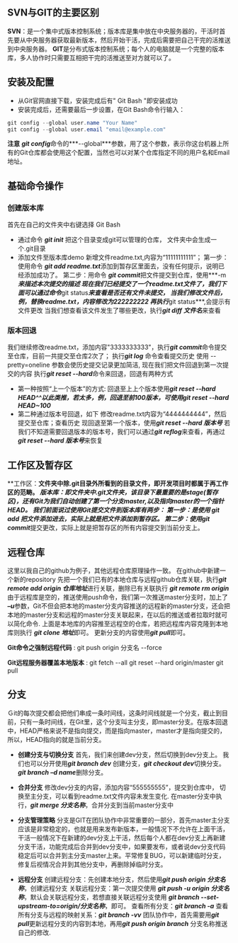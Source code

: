 ## SVN与GIT的主要区别

**SVN**：是一个集中式版本控制系统；版本库是集中放在中央服务器的，干活时首先要从中央服务器获取最新版本，然后开始干活，完成后需要把自己干完的活推送到中央服务器。
**GIT**是分布式版本控制系统；每个人的电脑就是一个完整的版本库，多人协作时只需要互相把干完的活推送至对方就可以了。

## 安装及配置

* 从Git官网直接下载，安装完成后有" Git Bash "即安装成功
* 安装完成后，还需要最后一步设置，在Git Bash命令行输入：
```java
git config --global user.name "Your Name"
git config --global user.email "email@example.com"
```
**注意** ***git config***命令的***--global***参数，用了这个参数，表示你这台机器上所有的Git仓库都会使用这个配置，当然也可以对某个仓库指定不同的用户名和Email地址。

## 基础命令操作

### 创建版本库

首先在自己的文件夹中右键选择 Git Bash
* 通过命令 ***git init*** 把这个目录变成git可以管理的仓库，
文件夹中会生成一个.git目录
* 添加文件至版本库demo
新增文件readme.txt,内容为“11111111111”；
第一步：使用命令 ***git add readme.txt***添加到暂存区里面去，没有任何提示，说明已经添加成功了。
第二步：用命令 ***git commit***把文件提交到仓库，使用***-m***来描述本次提交的描述
现在我们已经提交了一个readme.txt文件了，我们下面可以通过命令***git status***来查看是否还有文件未提交，
当我们修改文件后，例，替换readme.txt，内容修改为222222222
再执行***git status***,会提示有文件更改
当我们想查看该文件发生了哪些更改，执行***git diff 文件名***来查看


### 版本回退

我们继续修改readme.txt，添加内容"3333333333"，执行***git commit***命令提交至仓库，目前一共提交至仓库2次了；
执行***git log*** 命令查看提交历史
使用 --pretty=oneline 参数会使历史提交记录更加简洁,
现在我们把文件回退到第一次提交的内容
执行***git reset --hard***命令来回退，回退有两种方式

* 第一种按照“上一个版本”的方式:
回退至上上个版本使用***git reset --hard HEAD^^***以此类推，若太多，例，回退至前100版本，可使用***git reset --hard HEAD~100***
* 第二种通过版本号回退，如下
修改readme.txt内容为“4444444444”，然后提交至仓库；查看历史
现回退至第一个版本，使用***git reset --hard 版本号***
若我们不知道需要回退版本的版本号，我们可以通过***git reflog***来查看，再通过***git reset --hard 版本号***来恢复

## 工作区及暂存区

**工作区：**文件夹中除.git目录外所看到的目录文件，即开发项目时都属于再工作区的范畴。
**版本库：**即文件夹中.git文件夹，该目录下最重要的是stage(暂存区)，还有Git为我们自动创建了第一个分支master,以及指向master的一个指针HEAD。
我们前面说过使用Git提交文件到版本库有两步：	
第一步：是使用 ***git add*** 把文件添加进去，实际上就是把文件添加到暂存区。
第二步：使用***git commit***提交更改，实际上就是把暂存区的所有内容提交到当前分支上。
## 远程仓库

这里以我自己的github为例子，其他远程仓库原理操作一致。
在github中新建一个新的repository
先把一个我们已有的本地仓库与远程github仓库关联，执行***git remote add origin 仓库地址***进行关联，删除已有关联执行 ***git remote rm origin***
由于远程库是空的，推送使用push命令，我们第一次推送master分支时，加上了 ***–u***参数，Git不但会把本地的master分支内容推送的远程新的master分支，还会把本地的master分支和远程的master分支关联起来，在以后的推送或者拉取时就可以简化命令.
上面是本地库的内容推至远程空的仓库，若把远程库内容克隆到本地库则执行 ***git clone 地址***即可。
更新分支的内容使用***git pull***即可。

**Git命令之强制远程代码** : git push origin 分支名 --force

**Git远程服务器覆盖本地版本** :
	git fetch --all
	git reset --hard origin/master
	git pull

## 分支
Ｇit的每次提交都会把他们串成一条时间线，这条时间线就是一个分支，截止到目前，只有一条时间线，在Git里，这个分支叫主分支，即master分支。在版本回退中，HEAD严格来说不是指向提交，而是指向master，master才是指向提交的，所以，HEAD指向的就是当前分支。
* **创建分支与切换分支**
首先，我们来创建dev分支，然后切换到dev分支上。
我们也可以分开使用***git branch dev*** 创建分支，***git checkout dev***切换分支。***git branch –d name***删除分支。

* **合并分支**
修改dev分支的内容，添加内容“555555555”，提交到仓库中，
切换至主分支，可以看到readme.txt文件内容未发生变化.
在master分支中执行，***git merge 分支名称***，合并分支到当前master分支中

* **分支管理策略**
  分支是GIT在团队协作中非常重要的一部分，首先master主分支应该是非常稳定的，也就是用来发布新版本，一般情况下不允许在上面干活，干活一般情况下在新建的dev分支上干活，然后每个人都在dev分支上再新建分支干活，功能完成后合并到dev分支中，如果要发布，或者说dev分支代码稳定后可以合并到主分支master上来。平常修复BUG，可以新建临时分支，修复后视情况合并到其他分支中，再删除掉临时分支。

* **远程分支**
  创建远程分支：先创建本地分支，然后使用***git push origin 分支名称***，创建远程分支
  关联远程分支：第一次提交使用 ***git push -u origin 分支名称***，默认会关联远程分支，若想直接关联远程分支使用 ***git branch --set-upstream-to=origin/分支名称***，即可。
  查看所有分支：***git branch -a***
  查看所有分支与远程的映射关系：***git branch -vv***
  团队协作中，首先需要用***git pull***更新远程分支的内容到本地，再用***git push origin branch*** 分支名称推送自己的修改.

